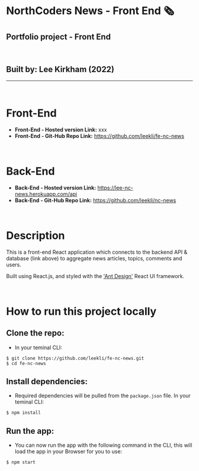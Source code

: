 # **NorthCoders News - Front End 🗞**

## Portfolio project - Front End

<br />

## Built by: Lee Kirkham (2022)

---

<br />

# Front-End

- **Front-End - Hosted version Link:** xxx
- **Front-End - Git-Hub Repo Link:** https://github.com/leekli/fe-nc-news

<br />

# Back-End

- **Back-End - Hosted version Link:** https://lee-nc-news.herokuapp.com/api
- **Back-End - Git-Hub Repo Link:** https://github.com/leekli/nc-news

<br />

# Description

This is a front-end React application which connects to the backend API & database (link above) to aggregate news articles, topics, comments and users.

Built using React.js, and styled with the ['Ant Design'](https://ant.design/) React UI framework.

<br />

# How to run this project locally

## Clone the repo:

- In your teminal CLI:

```
$ git clone https://github.com/leekli/fe-nc-news.git
$ cd fe-nc-news
```

## Install dependencies:

- Required dependencies will be pulled from the `package.json` file. In your teminal CLI:

```
$ npm install
```

## Run the app:

- You can now run the app with the following command in the CLI, this will load the app in your Browser for you to use:

```
$ npm start
```
